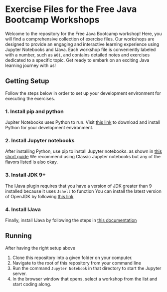 # Exercise Files for the Free Java Bootcamp Workshops

Welcome to the repository for the Free Java Bootcamp workshop! Here, you will find a comprehensive collection of exercise files. Our workshops are designed to provide an engaging and interactive learning experience using Jupyter Notebooks and IJava. Each workshop file is conveniently labeled with a number, such as `W01`, and contains detailed notes and exercises dedicated to a specific topic. Get ready to embark on an exciting Java learning journey with us!

## Getting Setup

Follow the steps below in order to set up your development environment for executing the exercises.

### 1. Install pip and python

Jupiter Notebooks uses Python to run. Visit [this link](https://www.python.org/downloads/) to download and install Python for your development environment.

### 2. Install Jupyter notebooks

After installing Python, use pip to install Jupyter notebooks. as shown in [this short guide](https://jupyter.org/install)
We recommend using Classic Jupyter notebooks but any of the flavors listed is also okay.

### 3. Install JDK 9+

The IJava plugin requires that you have a version of JDK greater than 9 installed because it uses `Jshell` to function
You can install the latest version of OpenJDK by following [this link](https://openjdk.org/install/)

### 4. Install IJava

Finally, install IJava by following the steps in [this documentation](https://github.com/SpencerPark/IJava#installing)

## Running

After having the right setup above

1. Clone this repository into a given folder on your computer.
2. Navigate to the root of this repository from your command line
3. Run the command `Jupyter Notebook` in that directory to start the Jupyter server.
4. In the browser window that opens, select a workshop from the list and start coding along.

